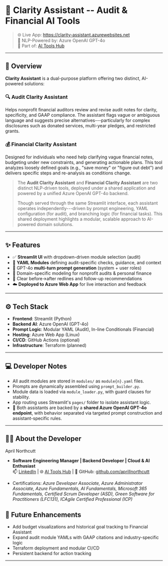 # 🧾 Clarity Assistant -- Audit & Financial AI Tools

> 🌐 Live App: <https://clarity-assistant.azurewebsites.net>\
> 🧠 NLP-Powered by: Azure OpenAI GPT-4o\
> 🧩 Part of: [AI Tools Hub](https://ai-tools-hub.azurewebsites.net/)

------------------------------------------------------------------------

## 📌 Overview

**Clarity Assistant** is a dual-purpose platform offering two distinct,
AI-powered solutions:

### 🔍 Audit Clarity Assistant

Helps nonprofit financial auditors review and revise audit notes for
clarity, specificity, and GAAP compliance. The assistant flags vague or
ambiguous language and suggests precise alternatives---particularly for
complex disclosures such as donated services, multi-year pledges, and
restricted grants.

### 💰 Financial Clarity Assistant

Designed for individuals who need help clarifying vague financial notes,
budgeting under new constraints, and generating actionable plans. This
tool analyzes loosely defined goals (e.g., "save money" or "figure out
debt") and delivers specific steps and re-analysis as conditions change.

> The **Audit Clarity Assistant** and **Financial Clarity Assistant**
> are two distinct NLP-driven tools, deployed under a shared application
> and powered by a unified Azure OpenAI GPT-4o backend.
>
> Though served through the same Streamlit interface, each assistant
> operates independently---driven by prompt engineering, YAML
> configuration (for audit), and branching logic (for financial tasks).
> This shared deployment highlights a modular, scalable approach to
> AI-powered domain solutions.

------------------------------------------------------------------------

## ✨ Features

-   ✅ **Streamlit UI** with dropdown-driven module selection (audit)
-   📄 **YAML Modules** defining audit-specific checks, guidance, and
    context
-   💬 GPT-4o **multi-turn prompt generation** (system + user roles)
-   🧠 Domain-specific modeling for nonprofit audits & personal finance
-   🔄 Clear before→after redlines and follow-up recommendations
-   ☁️ **Deployed to Azure Web App** for live interaction and feedback

------------------------------------------------------------------------

## ⚙️ Tech Stack

-   **Frontend**: Streamlit (Python)
-   **Backend AI**: Azure OpenAI (GPT-4o)
-   **Prompt Logic**: Modular YAML (Audit), In-line Conditionals
    (Financial)
-   **Hosting**: Azure Web App (Linux)
-   **CI/CD**: GitHub Actions (optional)
-   **Infrastructure**: Terraform (planned)

------------------------------------------------------------------------

## 💻 Developer Notes

-   All audit modules are stored in `modules/` as `module{n}.yaml`
    files.
-   Prompts are dynamically assembled using `prompt_builder.py`.
-   Module data is loaded via `module_loader.py`, with guard clauses for
    stability.
-   App routing uses Streamlit's `pages/` folder to isolate assistant
    logic.
-   🧠 Both assistants are backed by a **shared Azure OpenAI GPT-4o
    endpoint**, with behavior separated via targeted prompt construction
    and assistant-specific rules.

------------------------------------------------------------------------

## 👩‍💻 About the Developer

April Northcutt 
- **Software Engineering Manager | Backend Developer | Cloud & AI Enthusiast**  
📫 [LinkedIn](https://www.linkedin.com/in/aprilnorthcutt/) \| 🌐 [AI
Tools Hub](https://ai-tools-hub.azurewebsites.net/) \|
📂 GitHub: [github.com/aprillnorthcutt](https://github.com/aprillnorthcutt)  

- Certifications: *Azure Developer Associate, Azure Administrator Associate, Azure Fundamentals, AI Fundamentals, Microsoft 365 Fundamentals, Certified Scrum Developer (ASD), Green Software for Practitioners (LFC131), ICAgile Certified Professional (ICP)*  


## 📎 Future Enhancements

-   Add budget visualizations and historical goal tracking to Financial
    Assistant
-   Expand audit module YAMLs with GAAP citations and industry-specific
    logic
-   Terraform deployment and modular CI/CD
-   Persistent backend for action tracking

------------------------------------------------------------------------
